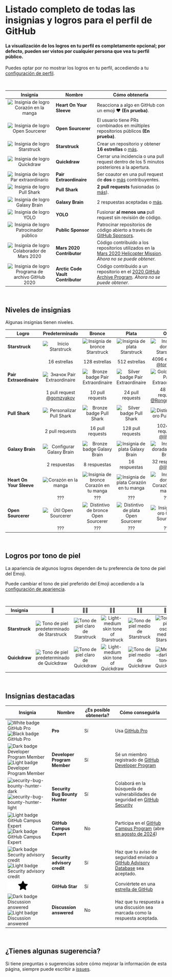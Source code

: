 # Listado completo de todas las insignias y logros para el perfil de GitHub

#### La visualización de los logros en tu perfil es completamente opcional; por defecto, pueden ser vistos por cualquier persona que vea tu perfil público.

Puedes optar por no mostrar los logros en tu perfil, accediendo a tu [configuración de perfil](https://github.com/settings).

<br>

| Insignia | Nombre | Cómo obtenerla |
| :---: | --- | --- |
| ![Insignia de logro Corazón en la manga](https://github.githubassets.com/images/modules/profile/achievements/heart-on-your-sleeve-default.png) | **Heart On Your Sleeve** | Reacciona a algo en GitHub con un emoji ❤️ **(En prueba)**. |
| ![Insignia de logro Open Sourcerer](https://github.githubassets.com/images/modules/profile/achievements/open-sourcerer-default.png) | **Open Sourcerer** | El usuario tiene PRs combinados en múltiples repositorios públicos **(En prueba)**. |
| ![Insignia de logro Starstruck](https://github.githubassets.com/images/modules/profile/achievements/starstruck-default.png) | **Starstruck** | Crear un repositorio y obtener **16 estrellas** o [más](#logros-por-tono-de-piel). |
| ![Insignia de logro Quickdraw](https://github.githubassets.com/images/modules/profile/achievements/quickdraw-default.png) | **Quickdraw** | Cerrar una incidencia o una pull request dentro de los 5 minutos posteriores a la apertura. |
| ![Insignia de logro Par extraordinario](https://github.githubassets.com/images/modules/profile/achievements/pair-extraordinaire-default.png) | **Pair Extraordinaire** | Ser coautor en una pull request de **dos** o [más](#logros-por-tono-de-piel) contribuyentes. |
| ![Insignia de logro Pull Shark](https://github.githubassets.com/images/modules/profile/achievements/pull-shark-default.png) | **Pull Shark** | **2 pull requests** fusionadas (o [más](#logros-por-tono-de-piel)). |
| ![Insignia de logro Galaxy Brain](https://github.githubassets.com/images/modules/profile/achievements/galaxy-brain-default.png) | **Galaxy Brain** | 2 respuestas aceptadas o [más](#logros-por-tono-de-piel). |
| ![Insignia de logro YOLO](https://github.githubassets.com/images/modules/profile/achievements/yolo-default.png) | **YOLO** | Fusionar **al menos una** pull request sin revisión de código. |
| ![Insignia de logro Patrocinador público](https://github.githubassets.com/images/modules/profile/achievements/public-sponsor-default.png) | **Public Sponsor** | Patrocinar repositorios de código abierto a través de [GitHub Sponsors](https://github.com/sponsors). |
| ![Insignia de logro Colaborador de Mars 2020](https://github.githubassets.com/images/modules/profile/achievements/mars-2020-contributor-default.png) | **Mars 2020 Contributor** | Código contribuido a los repositorios utilizados en la [Mars 2020 Helicopter Mission](https://github.com/readme/featured/nasa-ingenuity-helicopter). *Ahora no se puede obtener.* |
| ![Insignia de logro Programa de archivo GitHub 2020](https://github.githubassets.com/images/modules/profile/achievements/arctic-code-vault-contributor-default.png) | **Arctic Code Vault Contributor** | Código contribuido a un repositorio en el [2020 GitHub Archive Program](https://archiveprogram.github.com/). *Ahora no se puede obtener.* |

<br>

## Niveles de insignias

Algunas insignias tienen niveles.

| Logro | Predeterminado | Bronce | Plata | Oro |
| --- | :---: | :---: | :---: | :---: |
| **Starstruck** | ![Inicio Starstruck](https://github.githubassets.com/images/modules/profile/achievements/starstruck-default.png) | ![Insignia de bronce Starstruck](https://github.githubassets.com/images/modules/profile/achievements/starstruck-bronze.png) | ![Insignia de plata Starstruck](https://github.githubassets.com/images/modules/profile/achievements/starstruck-silver.png) | ![Insignia dorada Starstruck](https://github.githubassets.com/images/modules/profile/achievements/starstruck-gold.png) |
| | 16 estrellas | 128 estrellas | 512 estrellas | 4096 estrellas <br>[@torvalds](https://github.com/torvalds?achievement=starstruck&tab=achievements) |
| **Pair Extraordinaire** | ![Значок Pair Extraordinaire][pe-default] | ![Bronze badge Pair Extraordinaire][pe-bronze] | ![Silver badge Pair Extraordinaire][pe-silver] | ![Gold badge Pair Extraordinaire][pe-gold] |
| | 1 pull request <br>[@gomzyakov](https://github.com/gomzyakov?achievement=pair-extraordinaire&tab=achievements) | 10 pull requests | 24 pull requests | 48 pull requests <br>[@Rongronggg9](https://github.com/Rongronggg9?achievement=pair-extraordinaire&tab=achievements) |
| **Pull Shark** | ![Personalizar Pull Shark][ps-default] | ![Bronze badge Pull Shark][ps-bronze] | ![Silver badge Pull Shark][ps-silver] | ![Distintivo de oro Pull Shark][ps-gold] |
| | 2 pull requests | 16 pull requests | 128 pull requests | 1024 pull requests <br>[@ljharb](https://github.com/ljharb?achievement=pull-shark&tab=achievements) |
| **Galaxy Brain** | ![Configurar Galaxy Brain][gb-default] | ![Bronze badge Galaxy Brain][gb-bronze] | ![Insignia de plata Galaxy Brain][gb-silver] | ![Insignia dorada Galaxy Brain][gb-gold] |
| | 2 respuestas | 8 respuestas | 16 respuestas | 32 respuestas <br>[@ljharb](https://github.com/ljharb?achievement=galaxy-brain&tab=achievements) |
| **Heart On Your Sleeve** | ![Corazón en la manga](https://github.githubassets.com/images/modules/profile/achievements/heart-on-your-sleeve-default.png) | ![Insignia de bronce Corazón en tu manga](https://github.githubassets.com/images/modules/profile/achievements/heart-on-your-sleeve-bronze.png) | ![Insignia de plata Corazón en tu manga](https://github.githubassets.com/images/modules/profile/achievements/heart-on-your-sleeve-silver.png) | ![Insignia dorada Corazón en tu manga](https://github.githubassets.com/images/modules/profile/achievements/heart-on-your-sleeve-gold.png) |
| | ??? | ??? | ??? | ??? |
| **Open Sourcerer** | ![Útil Open Sourcerer](https://github.githubassets.com/images/modules/profile/achievements/open-sourcerer-default.png) | ![Distintivo de bronce Open Sourcerer](https://github.githubassets.com/images/modules/profile/achievements/open-sourcerer-bronze.png) | ![Distintivo de plata Open Sourcerer](https://github.githubassets.com/images/modules/profile/achievements/open-sourcerer-silver.png) | ![Insignia de oro Open Sourcerer](https://github.githubassets.com/images/modules/profile/achievements/open-sourcerer-gold.png) |
| | ??? | ??? | ??? | ??? |

[ss-bronze]: https://github.githubassets.com/images/modules/profile/achievements/starstruck-bronze.png
[ss-silver]: https://github.githubassets.com/images/modules/profile/achievements/starstruck-silver.png
[ss-gold]: https://github.githubassets.com/images/modules/profile/achievements/starstruck-gold.png

[pe-default]: https://github.githubassets.com/images/modules/profile/achievements/pair-extraordinaire-default.png
[pe-bronze]: https://github.githubassets.com/images/modules/profile/achievements/pair-extraordinaire-bronze.png
[pe-silver]: https://github.githubassets.com/images/modules/profile/achievements/pair-extraordinaire-silver.png
[pe-gold]: https://github.githubassets.com/images/modules/profile/achievements/pair-extraordinaire-gold.png

[ps-default]: https://github.githubassets.com/images/modules/profile/achievements/pull-shark-default.png
[ps-bronze]: https://github.githubassets.com/images/modules/profile/achievements/pull-shark-bronze.png
[ps-silver]: https://github.githubassets.com/images/modules/profile/achievements/pull-shark-silver.png
[ps-gold]: https://github.githubassets.com/images/modules/profile/achievements/pull-shark-gold.png

[gb-default]: https://github.githubassets.com/images/modules/profile/achievements/galaxy-brain-default.png
[gb-bronze]: https://github.githubassets.com/images/modules/profile/achievements/galaxy-brain-bronze.png
[gb-silver]: https://github.githubassets.com/images/modules/profile/achievements/galaxy-brain-silver.png
[gb-gold]: https://github.githubassets.com/images/modules/profile/achievements/galaxy-brain-gold.png

<br>

## Logros por tono de piel

La apariencia de algunos logros dependen de tu preferencia de tono de piel del Emoji.

Puede cambiar el tono de piel preferido del Emoji accediendo a la [configuración de apariencia](https://github.com/settings/appearance).

<br>

| **Insignia** | 👋 | 👋🏻 | 👋🏼 | 👋🏽 | 👋🏾 | 👋🏿 |
| --- | :---: | :---: | :---: | :---: | :---: | :---: |
| **Starstruck** | ![Tono de piel predeterminado de Starstruck](https://github.githubassets.com/images/modules/profile/achievements/starstruck-default.png) | ![Tono de piel claro de Starstruck](https://github.githubassets.com/images/modules/profile/achievements/starstruck-default--light.png) | ![Light-medium skin tone of Starstruck](https://github.githubassets.com/images/modules/profile/achievements/starstruck-default--light-medium.png) | ![Tono de piel medio de Starstruck](https://github.githubassets.com/images/modules/profile/achievements/starstruck-default--medium.png) | ![Tono de piel oscuro medio de Starstruck](https://github.githubassets.com/images/modules/profile/achievements/starstruck-default--medium-dark.png) | ![Tono de piel oscuro de Starstruck](https://github.githubassets.com/images/modules/profile/achievements/starstruck-default--dark.png) |
| **Quickdraw** | ![Tono de piel predeterminado de Quickdraw][q-default] | ![Tono de piel claro de Quickdraw][q-light] | ![Light-medium skin tone of Quickdraw][q-light-medium] | ![Tono de piel medio de Quickdraw][q-medium] | ![Medium-dark skin tone of Quickdraw][q-medium-dark] | ![Tono de piel oscuro de Quickdraw][q-dark] |

[s-light]: https://github.githubassets.com/images/modules/profile/achievements/starstruck-default--light.png
[s-light-medium]: https://github.githubassets.com/images/modules/profile/achievements/starstruck-default--light-medium.png
[s-medium]: https://github.githubassets.com/images/modules/profile/achievements/starstruck-default--medium.png
[s-medium-dark]: https://github.githubassets.com/images/modules/profile/achievements/starstruck-default--medium-dark.png
[s-dark]: https://github.githubassets.com/images/modules/profile/achievements/starstruck-default--dark.png

[q-default]: https://github.githubassets.com/images/modules/profile/achievements/quickdraw-default.png
[q-light]: https://github.githubassets.com/images/modules/profile/achievements/quickdraw-default--light.png
[q-light-medium]: https://github.githubassets.com/images/modules/profile/achievements/quickdraw-default--light-medium.png
[q-medium]: https://github.githubassets.com/images/modules/profile/achievements/quickdraw-default--medium.png
[q-medium-dark]: https://github.githubassets.com/images/modules/profile/achievements/quickdraw-default--medium-dark.png
[q-dark]: https://github.githubassets.com/images/modules/profile/achievements/quickdraw-default--dark.png

<br>

## Insignias destacadas

| Insignia | Nombre | ¿Es posible obtenerla? | Cómo conseguirla |
| --- | --- | --- | --- |
| ![White badge GitHub Pro](https://user-images.githubusercontent.com/65187002/173065531-57dbf8b1-7eb7-4d46-81bf-f2d18c7c9112.svg#gh-dark-mode-only)![Black badge GitHub Pro](https://user-images.githubusercontent.com/65187002/173065669-d1fdb5a7-8895-43cc-8dea-72a511a37e86.svg#gh-light-mode-only) | **Pro** | Sí | Usa [GitHub Pro](https://docs.github.com/en/get-started/learning-about-github/githubs-products#github-pro) |
| ![Dark badge Developer Program Member](https://user-images.githubusercontent.com/65187002/173079579-3c393d22-7a13-4e7d-87b8-341fb613d52b.svg#gh-dark-mode-only)![Light badge Developer Program Member](https://user-images.githubusercontent.com/65187002/173079614-33f43a97-1cc2-4228-85e3-ef43836e17c2.svg#gh-light-mode-only) | **Developer Program Member** | Sí | Sé un miembro registrado de [GitHub Developer Program](https://docs.github.com/en/developers/overview/github-developer-program) |
| ![security-bug-bounty-hunter-dark](https://user-images.githubusercontent.com/65187002/173081624-93e3cf1f-50b7-45a4-82b7-1954f66368b9.svg#gh-dark-mode-only)![security-bug-bounty-hunter-light](https://user-images.githubusercontent.com/65187002/173081657-e500d72c-9247-44c2-a3d3-2deff30e1ae7.svg#gh-light-mode-only) | **Security Bug Bounty Hunter** | Sí | Colaborá en la búsqueda de vulnerabilidades de seguridad en [GitHub Security](https://bounty.github.com/) |
| ![Light badge GitHub Campus Expert][gce-dark]![Dark badge GitHub Campus Expert][gce-light] | **GitHub Campus Expert** | No | Participa en el [GitHub Campus Program](https://education.github.com/experts) (abre [en agosto de 2024](https://education.github.com/campus_experts)) |
| ![Dark badge Security advisory credit][SAC-dark]![Light badge Security advisory credit][SAC-light] | **Security advisory credit** | Sí | Haz que tu aviso de seguridad enviado a [GitHub Advisory Database](https://github.com/advisories) sea aceptado. |
| ![Dark badge Github Stars][stars-dark]![Light badge Github Stars][stars-light] | **GitHub Star** | Sí | Conviértete en una [estrella de GitHub](https://stars.github.com) |
| ![Dark badge Discussion answered](https://user-images.githubusercontent.com/65187002/173078083-15a75f15-b040-4a92-8d70-561a206d9fd9.svg#gh-dark-mode-only)![Light badge Discussion answered](https://user-images.githubusercontent.com/65187002/173078106-28bea542-4620-46ee-837d-defda3e44ca6.svg#gh-light-mode-only) | **Discussion answered** | No | Haz que tu respuesta a una discusión sea marcada como la respuesta aceptada. |

[gce-dark]: https://user-images.githubusercontent.com/65187002/173082819-b3625c23-bfd6-4492-b828-56ed91c45f52.svg#gh-dark-mode-only
[gce-light]: https://user-images.githubusercontent.com/65187002/173082836-08be81fe-13b7-4acf-9096-e5241d76f237.svg#gh-light-mode-only
[SAC-dark]: https://user-images.githubusercontent.com/65187002/173084051-79a0a626-1c1a-4d60-afdf-50ad001d7b21.svg#gh-dark-mode-only
[SAC-light]: https://user-images.githubusercontent.com/65187002/173084071-5f321da2-b2a9-490b-a524-1b21fa384d7e.svg#gh-light-mode-only
[stars-dark]: images/stars-dark.svg#gh-dark-mode-only
[stars-light]: images/stars-light.svg#gh-light-mode-only

<br>

## ¿Tienes algunas sugerencia?

Si tiene preguntas o sugerencias sobre cómo mejorar la información de esta página, siempre puede escribir a [issues](https://github.com/github-profile-achievements/spanish/issues).

